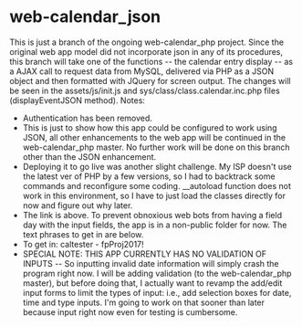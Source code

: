 # web-calendar_json
This is just a branch of the ongoing web-calendar_php project. Since the original web app model did not incorporate json in any of its procedures, this branch will take one of the functions -- the calendar entry display -- as a AJAX call to request data from MySQL, delivered via PHP as a JSON object and then formatted with JQuery for screen output.
The changes will be seen in the assets/js/init.js and sys/class/class.calendar.inc.php files (displayEventJSON method).
Notes:
*   Authentication has been removed.
*   This is just to show how this app could be configured to work using JSON, all other enhancements to the web app will be continued in the web-calendar_php master. No further work will be done on this branch other than the JSON enhancement.
*   Deploying it to go live was another slight challenge. My ISP doesn't use the latest ver of PHP by a few versions, so I had to backtrack some commands and reconfigure some coding. __autoload function does not work in this environment, so I have to just load the classes directly for now and figure out why later. 
*   The link is above. To prevent obnoxious web bots from having a field day with the input fields, the app is in a non-public folder for now. The text phrases to get in are below.
*   To get in: caltester - fpProj2017!
*   SPECIAL NOTE: THIS APP CURRENTLY HAS NO VALIDATION OF INPUTS -- So inputting invalid date information will simply crash the program right now. I will be adding validation (to the web-calendar_php master), but before doing that, I actually want to revamp the add/edit input forms to limit the types of input: i.e., add selection boxes for date, time and type inputs. I'm going to work on that sooner than later because input right now even for testing is cumbersome. 